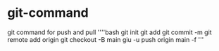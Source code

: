 # git-command
git command for push and pull 
''''bash
git init
git add <file name>
git commit -m <commit name>
git remote add origin <url>
git checkout -B main
giu -u push origin main -f 
'''
